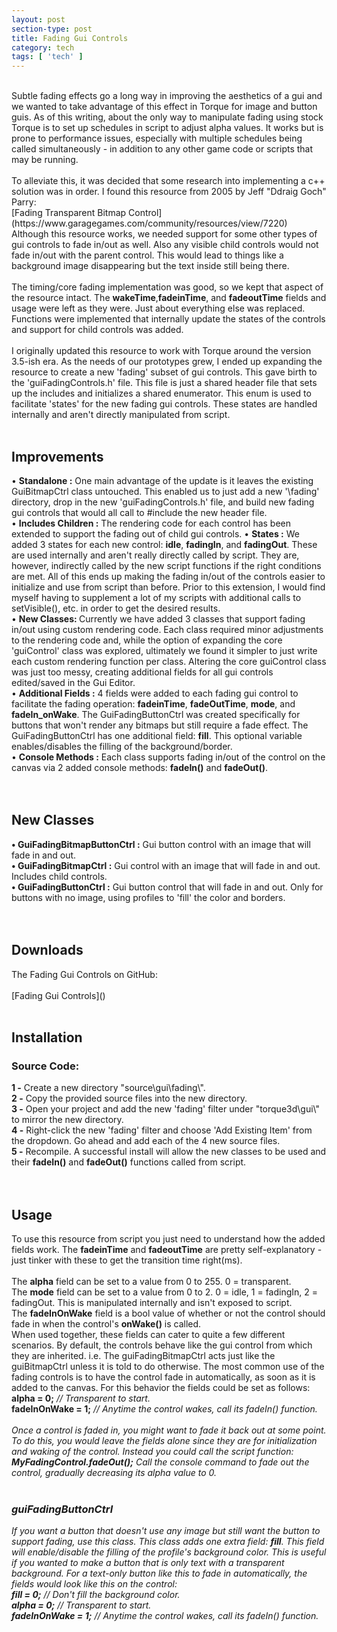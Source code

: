 ```yaml
---
layout: post
section-type: post
title: Fading Gui Controls 
category: tech
tags: [ 'tech' ]
---
```



<br>
Subtle fading effects go a long way in improving the aesthetics of a gui and we wanted to take advantage of this effect in Torque for image and button guis. As of this writing, about the only way to manipulate fading using stock Torque is to set up schedules in script to adjust alpha values. It works but is prone to performance issues, especially with multiple schedules being called simultaneously - in addition to any other game code or scripts that may be running. 
<br>
<br>
To alleviate this, it was decided that some research into implementing a c++ solution was in order. I found this resource from 2005 by Jeff "Ddraig Goch" Parry:<br> 
[Fading Transparent Bitmap Control](https://www.garagegames.com/community/resources/view/7220)<br>
Although this resource works, we needed support for some other types of gui controls to fade in/out as well. Also any visible child controls would not fade in/out with the parent control. This would lead to things like a background image disappearing but the text inside still being there.<br>
<br>
The timing/core fading implementation was good, so we kept that aspect of the resource intact. The <b>wakeTime</b>,<b>fadeinTime</b>, and <b>fadeoutTime</b> fields and usage were left as they were. Just about everything else was replaced. Functions were implemented that internally update the states of the controls and support for child controls was added. 
<br>
<br>
I originally updated this resource to work with Torque around the version 3.5-ish era. As the needs of our prototypes grew, I ended up expanding the resource to create a new 'fading' subset of gui controls. This gave birth to the <filepath>'guiFadingControls.h'</filepath> file. This file is just a shared header file that sets up the includes and initializes a shared enumerator. This enum is used to facilitate 'states' for the new fading gui controls. These states are handled internally and aren't directly manipulated from script.
<br>
<br>
<h2>Improvements</h2>
• <b>Standalone :</b> One main advantage of the update is it leaves the existing GuiBitmapCtrl class untouched. This enabled us to just add a new <filepath>'\fading'</filepath> directory, drop in the new <filepath>'guiFadingControls.h'</filepath> file, and build new fading gui controls that would all call to #include the new header file.<br>
• <b>Includes Children :</b> The rendering code for each control has been extended to support the fading out of child gui controls.
• <b>States :</b> We added 3 states for each new control: <b>idle</b>, <b>fadingIn</b>, and <b>fadingOut</b>. These are used internally and aren't really directly called by script. They are, however, indirectly called by the new script functions if the right conditions are met. All of this ends up making the fading in/out of the controls easier to initialize and use from script than before. Prior to this extension, I would find myself having to supplement a lot of my scripts with additional calls to setVisible(), etc. in order to get the desired results.<br>
• <b>New Classes: </b> Currently we have added 3 classes that support fading in/out using custom rendering code. Each class required minor adjustments to the rendering code and, while the option of expanding the core 'guiControl' class was explored, ultimately we found it simpler to just write each custom rendering function per class. Altering the core guiControl class was just too messy, creating additional fields for all gui controls edited/saved in the Gui Editor.<br> 
• <b>Additional Fields :</b> 4 fields were added to each fading gui control to facilitate the fading operation: <b>fadeinTime</b>, <b>fadeOutTime</b>, <b>mode</b>, and <b>fadeIn_onWake</b>. The GuiFadingButtonCtrl was created specifically for buttons that won't render any bitmaps but still require a fade effect. The GuiFadingButtonCtrl has one additional field: <b>fill</b>. This optional variable enables/disables the filling of the background/border.<br>
• <b>Console Methods :</b> Each class supports fading in/out of the control on the canvas via 2 added console methods: <b>fadeIn()</b> and <b>fadeOut()</b>.<br>
<br>
<br>
<h2>New Classes</h2>
<b>• GuiFadingBitmapButtonCtrl :</b> Gui button control with an image that will fade in and out.<br>
<b>• GuiFadingBitmapCtrl :</b> Gui control with an image that will fade in and out. Includes child controls.<br>
<b>• GuiFadingButtonCtrl :</b> Gui button control that will fade in and out. Only for buttons with no image, using profiles to 'fill' the color and borders.<br>
<br>
<br>
<h2>Downloads</h2>
The Fading Gui Controls on GitHub:<br>
<br>
[Fading Gui Controls]()
<br>
<br>
<h2>Installation</h2>
<h3>Source Code:</h3>
<b>1 -</b> Create a new directory <filepath>"source\gui\fading\"</filepath>.<br>
<b>2 -</b> Copy the provided source files into the new directory.<br>
<b>3 -</b> Open your project and add the new <filepath>'fading'</filepath> filter under <filepath>"torque3d\gui\"</filepath> to mirror the new directory.<br>
<b>4 -</b> Right-click the new <filepath>'fading'</filepath> filter and choose 'Add Existing Item' from the dropdown. Go ahead and add each of the 4 new source files.<br>
<b>5 -</b> Recompile. A successful install will allow the new classes to be used and their <b>fadeIn()</b> and <b>fadeOut()</b> functions called from script.<br>
<br>
<br>
<h2>Usage</h2>
To use this resource from script you just need to understand how the added fields work. The <b>fadeinTime</b> and <b>fadeoutTime</b> are pretty self-explanatory - just tinker with these to get the transition time right(ms).<br>
<br>
The <b>alpha</b> field can be set to a value from 0 to 255. 0 = transparent.<br>
The <b>mode</b> field can be set to a value from 0 to 2. 0 = idle, 1 = fadingIn, 2 = fadingOut. This is manipulated internally and isn't exposed to script.<br>
The <b>fadeInOnWake</b> field is a bool value of whether or not the control should fade in when the control's <b>onWake()</b> is called.
<br>
When used together, these fields can cater to quite a few different scenarios. By default, the controls behave like the gui control from which they are inherited. i.e. The guiFadingBitmapCtrl acts just like the guiBitmapCtrl unless it is told to do otherwise. The most common use of the fading controls is to have the control fade in automatically, as soon as it is added to the canvas. For this behavior the fields could be set as follows:<br>
<b>alpha = 0;</b> <i>// Transparent to start.</i><br>
<b>fadeInOnWake = 1;</b> <i>// Anytime the control wakes, call its fadeIn() function.<i><br>
<br>
Once a control is faded in, you might want to fade it back out at some point. To do this, you would leave the fields alone since they are for initialization and waking of the control. Instead you could call the script function:<br>
<b>MyFadingControl.fadeOut();</b> <i>Call the console command to fade out the control, gradually decreasing its alpha value to 0.<i><br>
<br>
<h3>guiFadingButtonCtrl</h3>
If you want a button that doesn't use any image but still want the button to support fading, use this class. This class adds one extra field: <b>fill</b>. This field will enable/disable the filling of the profile's background color. This is useful if you wanted to make a button that is only text with a transparent background. For a text-only button like this to fade in automatically, the fields would look like this on the control:<br>
<b>fill = 0;</b> <i>// Don't fill the background color.</i><br>
<b>alpha = 0;</b> <i>// Transparent to start.<i><br>
<b>fadeInOnWake = 1;</b> <i>// Anytime the control wakes, call its fadeIn() function.<i><br> 
<br>
<br>

